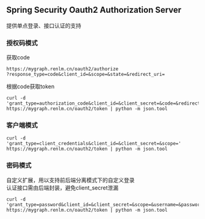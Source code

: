 ## Spring Security Oauth2 Authorization Server
提供单点登录、接口认证的支持

### 授权码模式
获取code
	
```
https://mygraph.renlm.cn/oauth2/authorize
?response_type=code&client_id=&scope=&state=&redirect_uri=
```

根据code获取token
	
```
curl -d 'grant_type=authorization_code&client_id=&client_secret=&code=&redirect_uri='
https://mygraph.renlm.cn/oauth2/token | python -m json.tool
```

### 客户端模式

```
curl -d 'grant_type=client_credentials&client_id=&client_secret=&scope='
https://mygraph.renlm.cn/oauth2/token | python -m json.tool
```

### 密码模式
自定义扩展，用以支持前后端分离模式下的自定义登录  
认证接口需由后端封装，避免client_secret泄漏  
	
```
curl -d 'grant_type=password&client_id=&client_secret=&scope=&username=&password='
https://mygraph.renlm.cn/oauth2/token | python -m json.tool
```